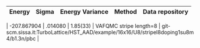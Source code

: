 |       Energy          |  Sigma          | Energy Variance  |  Method                                                          | Data repository                |
| ----------------------| ----------------| -----------------|------------------------------------------------------------------|------------------------------- |

|   -207.867904   |   .014080   |    1.85(33)   | VAFQMC stripe length=8 | git-scm.sissa.it:TurboLattice/HST_AAD/example/16x16/U8/stripel8doping1su8m4/b1.3n/pbc |
